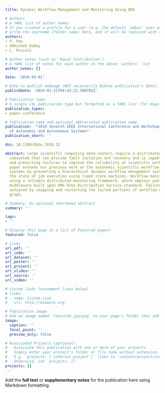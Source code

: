 ```yaml
---
title: Dynamic Workflow Management and Monitoring Using DDS

# Authors
# A YAML list of author names
# If you created a profile for a user (e.g. the default `admin` user at `content/authors/admin/`), 
# write the username (folder name) here, and it will be replaced with their full name and linked to their profile.
authors:
- P. Pan
- Abhishek Dubey
- L. Piccoli

# Author notes (such as 'Equal Contribution')
# A YAML list of notes for each author in the above `authors` list
author_notes: []

date: '2010-03-01'

# Date to publish webpage (NOT necessarily Bibtex publication's date).
publishDate: '2024-01-21T04:43:23.390792Z'

# Publication type.
# A single CSL publication type but formatted as a YAML list (for Hugo requirements).
publication_types:
- paper-conference

# Publication name and optional abbreviated publication name.
publication: '*2010 Seventh IEEE International Conference and Workshops on Engineering
  of Autonomic and Autonomous Systems*'
publication_short: ''

doi: 10.1109/EASe.2010.12

abstract: Large scientific computing data-centers require a distributed dependability
  subsystem that can provide fault isolation and recovery and is capable of learning
  and predicting failures to improve the reliability of scientific workflows. This
  paper extends our previous work on the autonomic scientific workflow management
  systems by presenting a hierarchical dynamic workflow management system that tracks
  the state of job execution using timed state machines. Workflow monitoring is achieved
  using a reliable distributed monitoring framework, which employs publish-subscribe
  middleware built upon OMG Data Distribution Service standard. Failure recovery is
  achieved by stopping and restarting the failed portions of workflow directed acyclic
  graph.

# Summary. An optional shortened abstract.
summary: ''

tags:
- ''

# Display this page in a list of Featured pages?
featured: false

# Links
url_pdf: ''
url_code: ''
url_dataset: ''
url_poster: ''
url_project: ''
url_slides: ''
url_source: ''
url_video: ''

# Custom links (uncomment lines below)
# links:
# - name: Custom Link
#   url: http://example.org

# Publication image
# Add an image named `featured.jpg/png` to your page's folder then add a caption below.
image:
  caption: ''
  focal_point: ''
  preview_only: false

# Associated Projects (optional).
#   Associate this publication with one or more of your projects.
#   Simply enter your project's folder or file name without extension.
#   E.g. `projects: ['internal-project']` links to `content/project/internal-project/index.md`.
#   Otherwise, set `projects: []`.
projects: []
---
```


Add the **full text** or **supplementary notes** for the publication here using Markdown formatting.
